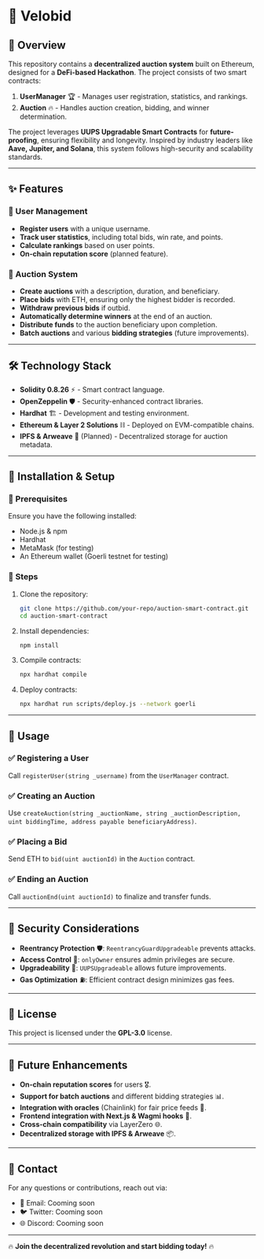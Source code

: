 # 🚀 Velobid

## 🌟 Overview
This repository contains a **decentralized auction system** built on Ethereum, designed for a **DeFi-based Hackathon**. The project consists of two smart contracts:
1. **UserManager** 🏆 - Manages user registration, statistics, and rankings.
2. **Auction** 🔥 - Handles auction creation, bidding, and winner determination.

The project leverages **UUPS Upgradable Smart Contracts** for **future-proofing**, ensuring flexibility and longevity. Inspired by industry leaders like **Aave, Jupiter, and Solana**, this system follows high-security and scalability standards.

---

## ✨ Features
### 🔹 User Management
- **Register users** with a unique username.
- **Track user statistics**, including total bids, win rate, and points.
- **Calculate rankings** based on user points.
- **On-chain reputation score** (planned feature).

### 🔹 Auction System
- **Create auctions** with a description, duration, and beneficiary.
- **Place bids** with ETH, ensuring only the highest bidder is recorded.
- **Withdraw previous bids** if outbid.
- **Automatically determine winners** at the end of an auction.
- **Distribute funds** to the auction beneficiary upon completion.
- **Batch auctions** and various **bidding strategies** (future improvements).

---

## 🛠️ Technology Stack
- **Solidity 0.8.26** ⚡ - Smart contract language.
- **OpenZeppelin** 🛡️ - Security-enhanced contract libraries.
- **Hardhat** 🏗️ - Development and testing environment.
- **Ethereum & Layer 2 Solutions** ⛓️ - Deployed on EVM-compatible chains.
- **IPFS & Arweave** 📂 (Planned) - Decentralized storage for auction metadata.

---

## 🚀 Installation & Setup

### 📌 Prerequisites
Ensure you have the following installed:
- Node.js & npm
- Hardhat
- MetaMask (for testing)
- An Ethereum wallet (Goerli testnet for testing)

### 🔧 Steps
1. Clone the repository:
   ```bash
   git clone https://github.com/your-repo/auction-smart-contract.git
   cd auction-smart-contract
   ```
2. Install dependencies:
   ```bash
   npm install
   ```
3. Compile contracts:
   ```bash
   npx hardhat compile
   ```
4. Deploy contracts:
   ```bash
   npx hardhat run scripts/deploy.js --network goerli
   ```

---

## 🎯 Usage
### ✅ Registering a User
Call `registerUser(string _username)` from the `UserManager` contract.

### ✅ Creating an Auction
Use `createAuction(string _auctionName, string _auctionDescription, uint biddingTime, address payable beneficiaryAddress)`.

### ✅ Placing a Bid
Send ETH to `bid(uint auctionId)` in the `Auction` contract.

### ✅ Ending an Auction
Call `auctionEnd(uint auctionId)` to finalize and transfer funds.

---

## 🔐 Security Considerations
- **Reentrancy Protection** 🛡️: `ReentrancyGuardUpgradeable` prevents attacks.
- **Access Control** 🔑: `onlyOwner` ensures admin privileges are secure.
- **Upgradeability** 🔄: `UUPSUpgradeable` allows future improvements.
- **Gas Optimization** ⛽: Efficient contract design minimizes gas fees.

---

## 📜 License
This project is licensed under the **GPL-3.0** license.

---

## 🚀 Future Enhancements
- **On-chain reputation scores** for users 🎖️.
- **Support for batch auctions** and different bidding strategies 📊.
- **Integration with oracles** (Chainlink) for fair price feeds 📡.
- **Frontend integration with Next.js & Wagmi hooks** 🎨.
- **Cross-chain compatibility** via LayerZero 🌐.
- **Decentralized storage with IPFS & Arweave** 📦.

---

## 🤝 Contact
For any questions or contributions, reach out via:
- 📧 Email: Cooming soon
- 🐦 Twitter: Cooming soon
- 🌐 Discord: Cooming soon

---

🔥 **Join the decentralized revolution and start bidding today!** 🔥

